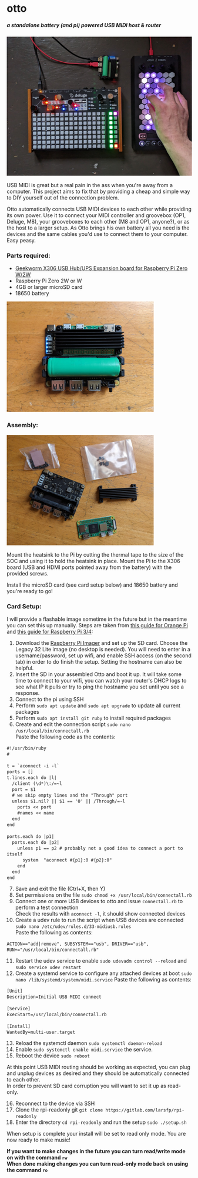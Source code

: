 # otto
##### a standalone battery (and pi) powered USB MIDI host & router

<img src=https://raw.githubusercontent.com/roge-rm/otto/main/pictures/otto_3.jpg width=800>

USB MIDI is great but a real pain in the ass when you're away from a computer. This project aims to fix that by providing a cheap and simple way to DIY yourself out of the connection problem. 

Otto automatically connects USB MIDI devices to each other while providing its own power. Use it to connect your MIDI controller and groovebox (OP1, Deluge, M8), your grooveboxes to each other (M8 and OP1, anyone?), or as the host to a larger setup. As Otto brings his own battery all you need is the devices and the same cables you'd use to connect them to your computer. Easy peasy.

### Parts required:
* <a href=https://geekworm.com/products/x306>Geekworm X306 USB Hub/UPS Expansion board for Raspberry Pi Zero W/2W</a>
* Raspberry Pi Zero 2W or W
* 4GB or larger microSD card
* 18650 battery

 <img src=https://raw.githubusercontent.com/roge-rm/otto/main/pictures/otto_1.jpg width=400>

### Assembly: 

 <img src=https://raw.githubusercontent.com/roge-rm/otto/main/pictures/otto_2.jpg width=400>

Mount the heatsink to the Pi by cutting the thermal tape to the size of the SOC and using it to hold the heatsink in place. 
Mount the Pi to the X306 board (USB and HDMI ports pointed away from the battery) with the provided screws. 

Install the microSD card (see card setup below) and 18650 battery and you're ready to go!

### Card Setup:

I will provide a flashable image sometime in the future but in the meantime you can set this up manually. Steps are taken from <a href=http://hunke.ws/posts/orange-pi-usb-midi-host/>this guide for Orange Pi</a> and <a href=https://neuma.studio/raspberry-pi-as-usb-bluetooth-midi-host/>this guide for Raspberry Pi 3/4</a>:

1. Download the <a href=https://www.raspberrypi.com/software/>Raspberry Pi Imager</a> and set up the SD card. Choose the Legacy 32 Lite image (no desktop is needed). You will need to enter in a username/password, set up wifi, and enable SSH access (on the second tab) in order to do finish the setup. Setting the hostname can also be helpful.
2. Insert the SD in your assembled Otto and boot it up. It will take some time to connect to your wifi, you can watch your router's DHCP logs to see what IP it pulls or try to ping the hostname you set until you see a response.
3. Connect to the pi using SSH
4. Perform `sudo apt update` and `sudo apt upgrade` to update all current packages
5. Perform `sudo apt install git ruby` to install required packages
6. Create and edit the connection script `sudo nano /usr/local/bin/connectall.rb`<br>
Paste the following code as the contents:
```
#!/usr/bin/ruby
#

t = `aconnect -i -l`
ports = []
t.lines.each do |l|
  /client (\d*)\:/=~l
  port = $1
  # we skip empty lines and the "Through" port
  unless $1.nil? || $1 == '0' || /Through/=~l
    ports << port
    #names << name
  end  
end

ports.each do |p1|
  ports.each do |p2|
    unless p1 == p2 # probably not a good idea to connect a port to itself
      system  "aconnect #{p1}:0 #{p2}:0"
    end
  end
end
```
7. Save and exit the file (Ctrl+X, then Y)
8. Set permissions on the file `sudo chmod +x /usr/local/bin/connectall.rb`
9. Connect one or more USB devices to otto and issue `connectall.rb` to perform a test connection<br>
Check the results with `aconnect -l`, it should show connected devices
10. Create a udev rule to run the script when USB devices are connected `sudo nano /etc/udev/rules.d/33-midiusb.rules`<br>
Paste the following as contents:
```
ACTION=="add|remove", SUBSYSTEM=="usb", DRIVER=="usb", RUN+="/usr/local/bin/connectall.rb"
```
11. Restart the udev service to enable `sudo udevadm control --reload` and `sudo service udev restart`
12. Create a systemd service to configure any attached devices at boot `sudo nano /lib/systemd/system/midi.service`
Paste the following as contents:
```
[Unit]
Description=Initial USB MIDI connect

[Service]
ExecStart=/usr/local/bin/connectall.rb

[Install]
WantedBy=multi-user.target
```
13. Reload the systemctl daemon `sudo systemctl daemon-reload`
14. Enable `sudo systemctl enable midi.service` the service.
15. Reboot the device `sudo reboot`

At this point USB MIDI routing should be working as expected, you can plug and unplug devices as desired and they should be automatically connected to each other.<br>
In order to prevent SD card corruption you will want to set it up as read-only.

16. Reconnect to the device via SSH
17. Clone the rpi-readonly git `git clone https://gitlab.com/larsfp/rpi-readonly`
18. Enter the directory `cd rpi-readonly` and run the setup `sudo ./setup.sh`

When setup is complete your install will be set to read only mode. You are now ready to make music!

**If you want to make changes in the future you can turn read/write mode on with the command `rw` <br> 
When done making changes you can turn read-only mode back on using the command `ro`**
